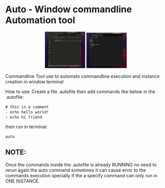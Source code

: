  # Auto - Window commandline Automation tool

<p align="center">
  <img width="25%" height="25%" src="https://github.com/marcuwynu23/Auto/blob/main/docs/images/1.jpg" />
   <img width="25%" height="25%" src="https://github.com/marcuwynu23/Auto/blob/main/docs/images/2.jpg" />
</p>
Commandline Tool use to automate commandline execution and instance creation in window terminal

How to use:
Create a file .autofile then add commands like below in the .autofile:
```
# this is a comment
- echo hello world!
- echo hi friend
```

then run in terminal:
```
auto
```

## NOTE:
Once the commands inside the .autofile is already RUNNING no need to rerun again the auto command sometimes it can cause error to the commands execution
specially if the a specify command can only run in ONE INSTANCE.

